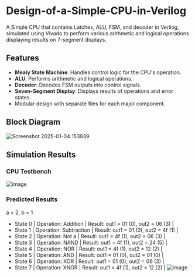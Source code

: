 # Design-of-a-Simple-CPU-in-Verilog
A Simple CPU that contains Latches, ALU, FSM, and decoder in Verilog, simulated using Vivado to perform various arithmetic and logical operations displaying results on 7-segment displays.

## Features
- **Mealy State Machine**: Handles control logic for the CPU's operation.
- **ALU**: Performs arithmetic and logical operations.
- **Decoder**: Decodes FSM outputs into control signals.
- **Seven-Segment Display**: Displays results of operations and error states.
- Modular design with separate files for each major component.

## Block Diagram ##
![Screenshot 2025-01-04 153939](https://github.com/user-attachments/assets/3e093fb4-e86e-40ca-8dec-ac4f7bc88fec)

## Simulation Results

### CPU Testbench ###
![image](https://github.com/user-attachments/assets/f610f1e9-f08e-4b80-96b7-f8f26a6ebdaa)
### Predicted Results ###
a = 2, b = 1
- State 0 | Operation: Addition | Result: out1 = 01 (0), out2 = 06 (3) |
- State 1 | Operation: Subtraction | Result: out1 = 01 (0), out2 = 4f (1) |
- State 2 | Operation: Not a | Result: out1 = 4f (1), out2 = 06 (3) |
- State 3 | Operation: NAND | Result: out1 = 4f (1), out2 = 24 (5) |
- State 4 | Operation: NOR | Result: out1 = 4f (1), out2 = 12 (2) |
- State 5 | Operation: AND | Result: out1 = 01 (0), out2 = 01 (0) |
- State 6 | Operation: XOR | Result: out1 = 01 (0), out2 = 06 (3) |
- State 7 | Operation: XNOR | Result: out1 = 4f (1), out2 = 12 (2) |
![image](https://github.com/user-attachments/assets/2200b3b1-ec0c-44e0-ab00-9f15b2f4a598)

